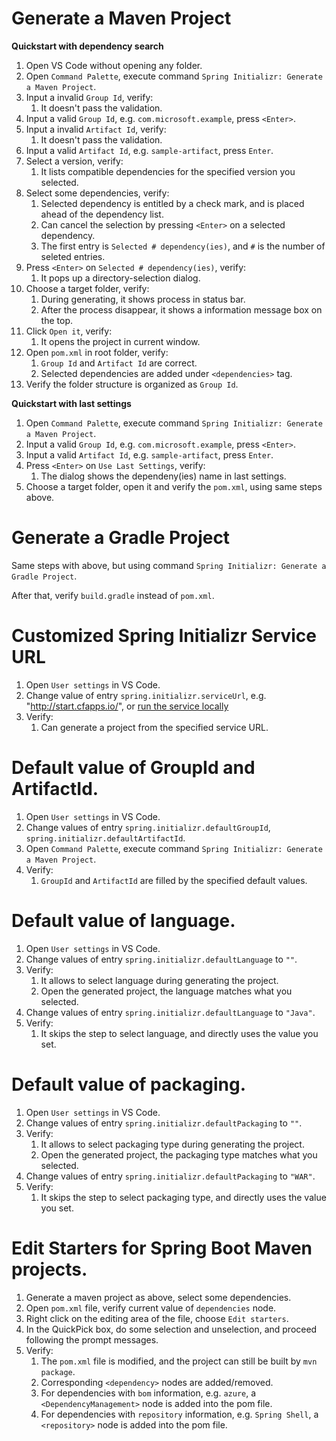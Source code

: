 # Generate a Maven Project

**Quickstart with dependency search**

1. Open VS Code without opening any folder.
1. Open `Command Palette`, execute command `Spring Initializr: Generate a Maven Project`.
1. Input a invalid `Group Id`, verify:
    1. It doesn't pass the validation.
1. Input a valid `Group Id`, e.g. `com.microsoft.example`, press `<Enter>`.
1. Input a invalid `Artifact Id`, verify:
    1. It doesn't pass the validation.
1. Input a valid `Artifact Id`, e.g. `sample-artifact`, press `Enter`.
1. Select a version, verify:
    1. It lists compatible dependencies for the specified version you selected.
1. Select some dependencies, verify:
    1. Selected dependency is entitled by a check mark, and is placed ahead of the dependency list.
    1. Can cancel the selection by pressing `<Enter>` on a selected dependency.
    1. The first entry is `Selected # dependency(ies)`, and `#` is the number of seleted entries.
1. Press `<Enter>` on `Selected # dependency(ies)`, verify:
    1. It pops up a directory-selection dialog.
1. Choose a target folder, verify:
    1. During generating, it shows process in status bar.
    1. After the process disappear, it shows a information message box on the top.
1. Click `Open it`, verify:
    1. It opens the project in current window.
1. Open `pom.xml` in root folder, verify:
    1. `Group Id` and `Artifact Id` are correct.
    1. Selected dependencies are added under `<dependencies>` tag.
1. Verify the folder structure is organized as `Group Id`.

**Quickstart with last settings**

1. Open `Command Palette`, execute command `Spring Initializr: Generate a Maven Project`.
1. Input a valid `Group Id`, e.g. `com.microsoft.example`, press `<Enter>`.
1. Input a valid `Artifact Id`, e.g. `sample-artifact`, press `Enter`.
1. Press `<Enter>` on `Use Last Settings`, verify:
    1. The dialog shows the dependeny(ies) name in last settings.
1. Choose a target folder, open it and verify the `pom.xml`, using same steps above. 


# Generate a Gradle Project

Same steps with above, but using command `Spring Initializr: Generate a Gradle Project`.

After that, verify `build.gradle` instead of `pom.xml`.

# Customized Spring Initializr Service URL
1. Open `User settings` in VS Code.
1. Change value of entry `spring.initializr.serviceUrl`, e.g. "http://start.cfapps.io/", or [run the service locally](https://github.com/spring-io/initializr#running-the-app-locally)
1. Verify:
    1. Can generate a project from the specified service URL.

# Default value of GroupId and ArtifactId.
1. Open `User settings` in VS Code.
1. Change values of entry `spring.initializr.defaultGroupId`, `spring.initializr.defaultArtifactId`.
1. Open `Command Palette`, execute command `Spring Initializr: Generate a Maven Project`.
1. Verify:
    1. `GroupId` and `ArtifactId` are filled by the specified default values.

# Default value of language.
1. Open `User settings` in VS Code.
2. Change values of entry `spring.initializr.defaultLanguage` to `""`.
3. Verify:
    1. It allows to select language during generating the project.
    2. Open the generated project, the language matches what you selected.
4. Change values of entry `spring.initializr.defaultLanguage` to `"Java"`.
5. Verify:
    1. It skips the step to select language, and directly uses the value you set.

# Default value of packaging.
1. Open `User settings` in VS Code.
2. Change values of entry `spring.initializr.defaultPackaging` to `""`.
3. Verify:
    1. It allows to select packaging type during generating the project.
    2. Open the generated project, the packaging type matches what you selected.
4. Change values of entry `spring.initializr.defaultPackaging` to `"WAR"`.
5. Verify:
    1. It skips the step to select packaging type, and directly uses the value you set.

# Edit Starters for Spring Boot Maven projects.
1. Generate a maven project as above, select some dependencies.
2. Open `pom.xml` file, verify current value of `dependencies` node.
3. Right click on the editing area of the file, choose `Edit starters`.
4. In the QuickPick box, do some selection and unselection, and proceed following the prompt messages.
5. Verify:
    1. The `pom.xml` file is modified, and the project can still be built by `mvn package`.
    2. Corresponding `<dependency>` nodes are added/removed.
    3. For dependencies with `bom` information, e.g. `azure`, a `<DependencyManagement>` node is added into the pom file.
    4. For dependencies with `repository` information, e.g. `Spring Shell`, a `<repository>` node is added into the pom file.
